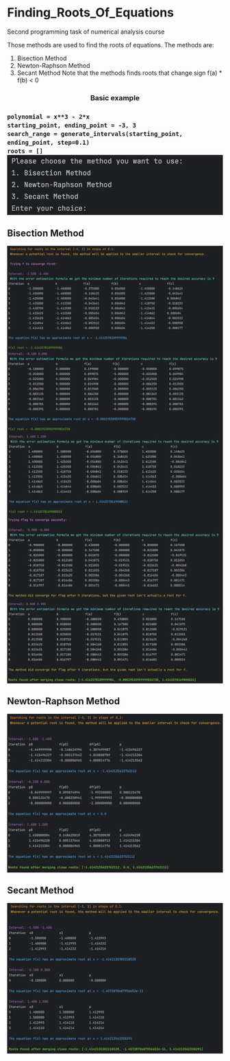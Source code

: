 # Finding_Roots_Of_Equations
Second programming task of numerical analysis course

Those methods are used to find the roots of equations. The methods are:
1. Bisection Method
3. Newton-Raphson Method
4. Secant Method
Note that the methods finds roots that change sign f(a) * f(b) < 0

<h3 align="center">Basic example<h3>
<code>polynomial = x**3 - 2*x</code><br />
<code>starting_point, ending_point = -3, 3</code><br />
<code>search_range = generate_intervals(starting_point, ending_point, step=0.1)</code><br />
<code>roots = []</code><br />

<img align="middle" alt="IMAGE" src="Photos/menu.png"/>
<h2 align="left">Bisection Method</h2>

<img align="middle" alt="IMAGE" src="Photos/bisection1.png"/>
<img align="middle" alt="IMAGE" src="Photos/bisection2.png"/>
<img align="middle" alt="IMAGE" src="Photos/bisection3.png"/>
<img align="middle" alt="IMAGE" src="Photos/bisection4.png"/>
<img align="middle" alt="IMAGE" src="Photos/bisection5.png"/>

<h2 align="left">Newton-Raphson Method</h2>

<img align="middle" alt="IMAGE" src="Photos/newton_raphson.png"/>

<h2 align="left">Secant Method</h2>

<img align="middle" alt="IMAGE" src="Photos/secant.png"/>
